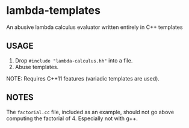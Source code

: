lambda-templates
================

An abusive lambda calculus evaluator written entirely in C++ templates

USAGE
-----

1. Drop `#include "lambda-calculus.hh"` into a file.
2. Abuse templates.

NOTE: Requires C++11 features (variadic templates are used).

NOTES
-----

The `factorial.cc` file, included as an example, should not go above computing
the factorial of 4. Especially not with g++.
